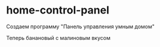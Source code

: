 ﻿# home-control-panel
Создаем программу "Панель управления умным домом"

Теперь банановый с малиновым вкусом
